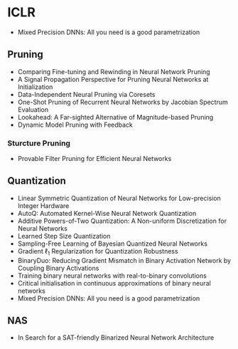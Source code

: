 # ICLR
- Mixed Precision DNNs: All you need is a good parametrization
## Pruning
- Comparing Fine-tuning and Rewinding in Neural Network Pruning
- A Signal Propagation Perspective for Pruning Neural Networks at Initialization 
- Data-Independent Neural Pruning via Coresets
- One-Shot Pruning of Recurrent Neural Networks by Jacobian Spectrum Evaluation 
- Lookahead: A Far-sighted Alternative of Magnitude-based Pruning
- Dynamic Model Pruning with Feedback 

### Sturcture Pruning
- Provable Filter Pruning for Efficient Neural Networks 

## Quantization
- Linear Symmetric Quantization of Neural Networks for Low-precision Integer Hardware 
- AutoQ: Automated Kernel-Wise Neural Network Quantization 
- Additive Powers-of-Two Quantization: A Non-uniform Discretization for Neural Networks
- Learned Step Size Quantization
- Sampling-Free Learning of Bayesian Quantized Neural Networks
- Gradient $\ell_1$ Regularization for Quantization Robustness
- BinaryDuo: Reducing Gradient Mismatch in Binary Activation Network by Coupling Binary Activations 
- Training binary neural networks with real-to-binary convolutions 
- Critical initialisation in continuous approximations of binary neural networks 
- Mixed Precision DNNs: All you need is a good parametrization

## NAS
- In Search for a SAT-friendly Binarized Neural Network Architecture
